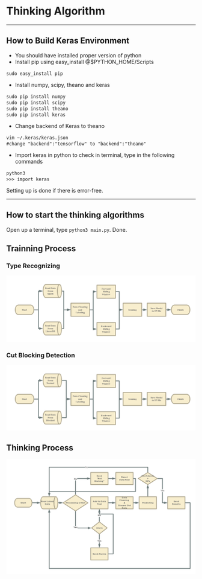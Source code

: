 # Thinking Algorithm
-------------
## How to Build Keras Environment
* You should have installed proper version of python
* Install pip using easy_install @$PYTHON_HOME/Scripts
```
sudo easy_install pip
```
* Install numpy, scipy, theano and keras
```
sudo pip install numpy
sudo pip install scipy
sudo pip install theano
sudo pip install keras
```
* Change backend of Keras to theano
```
vim ~/.keras/keras.json
#change "backend":"tensorflow" to "backend":"theano"    
```
* Import keras in python to check
in terminal, type in the following commands
```
python3
>>> import keras
```
Setting up is done if there is error-free.

-------------

## How to start the thinking algorithms

Open up a terminal, type `python3 main.py`. Done.

## Trainning Process
### Type Recognizing
![Flow Chart](./doc/Think_TrainingProcess.png)
### Cut Blocking Detection
![Flow Chart](./doc/Block_TrainingProcess.png)

## Thinking Process
![Flow Chart](./doc/Think_ThinkingProcess.png)
